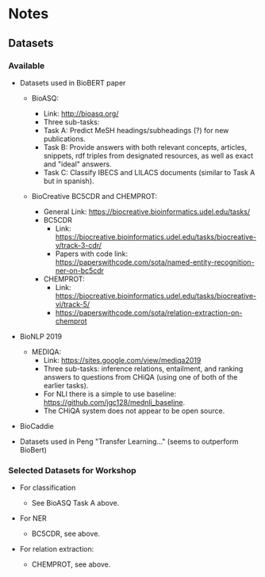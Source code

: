 # Notes

## Datasets

### Available

- Datasets used in BioBERT paper

    - BioASQ: 
       - Link: http://bioasq.org/
       - Three sub-tasks:
        - Task A: Predict MeSH headings/subheadings (?) for new publications.
        - Task B: Provide answers with both relevant concepts, articles, snippets, rdf triples from designated resources, as well as exact and "ideal" answers.
        - Task C: Classify IBECS and LILACS documents (similar to Task A but in spanish).

    - BioCreative BC5CDR and CHEMPROT:
        - General Link: https://biocreative.bioinformatics.udel.edu/tasks/
        - BC5CDR 
            - Link: https://biocreative.bioinformatics.udel.edu/tasks/biocreative-v/track-3-cdr/
            - Papers with code link: https://paperswithcode.com/sota/named-entity-recognition-ner-on-bc5cdr
        - CHEMPROT:
            - Link: https://biocreative.bioinformatics.udel.edu/tasks/biocreative-vi/track-5/
            - https://paperswithcode.com/sota/relation-extraction-on-chemprot
     
- BioNLP 2019
    - MEDIQA: 
        - Link: https://sites.google.com/view/mediqa2019
        - Three sub-tasks: inference relations, entailment, and ranking answers to questions from CHiQA (using one of both of the earlier tasks).
        - For NLI there is a simple to use baseline: https://github.com/jgc128/mednli_baseline.
        - The CHiQA system does not appear to be open source.
- BioCaddie
- Datasets used in Peng "Transfer Learning..." (seems to outperform BioBert)

### Selected Datasets for Workshop

- For classification
    - See BioASQ Task A above.

- For NER
    - BC5CDR, see above.

- For relation extraction:
    - CHEMPROT, see above.
